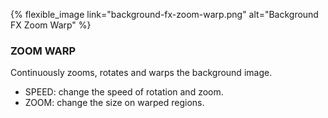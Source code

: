 {% flexible_image link="background-fx-zoom-warp.png" alt="Background FX Zoom Warp" %}

### ZOOM WARP
Continuously zooms, rotates and warps the background image.

* SPEED: change the speed of rotation and zoom.
* ZOOM: change the size on warped regions.
